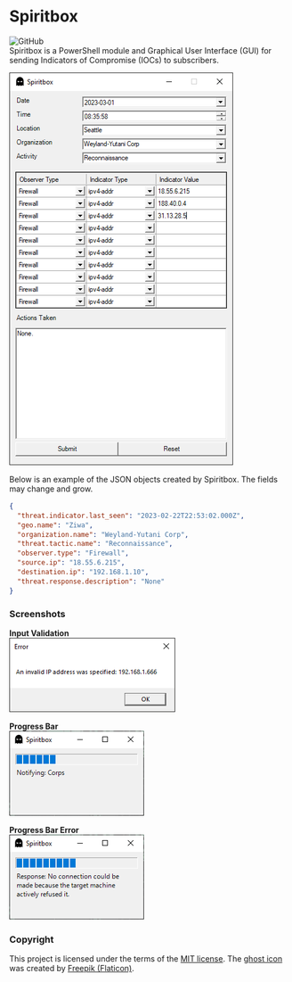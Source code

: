 # Spiritbox
![GitHub](https://img.shields.io/github/license/cyberphor/spiritbox)  
Spiritbox is a PowerShell module and Graphical User Interface (GUI) for sending Indicators of Compromise (IOCs) to subscribers. 

![Screenshot](/screenshots/screenshot.png)

Below is an example of the JSON objects created by Spiritbox. The fields may change and grow. 
```json
{
  "threat.indicator.last_seen": "2023-02-22T22:53:02.000Z",
  "geo.name": "Ziwa",
  "organization.name": "Weyland-Yutani Corp",
  "threat.tactic.name": "Reconnaissance",
  "observer.type": "Firewall",
  "source.ip": "18.55.6.215",
  "destination.ip": "192.168.1.10",
  "threat.response.description": "None"
}
```

### Screenshots
**Input Validation**  
![Input Validation](/screenshots/screenshot-input-validation.png)

**Progress Bar**  
![Progress Bar](/screenshots/screenshot-progress-bar.png)

**Progress Bar Error**  
![Progress Bar Error](/screenshots/screenshot-progress-bar-error.png)

### Copyright
This project is licensed under the terms of the [MIT license](/LICENSE). The [ghost icon](/ghost.ico) was created by <a href="https://www.flaticon.com/free-icons/ghost" title="ghost icons">Freepik (Flaticon)</a>.
